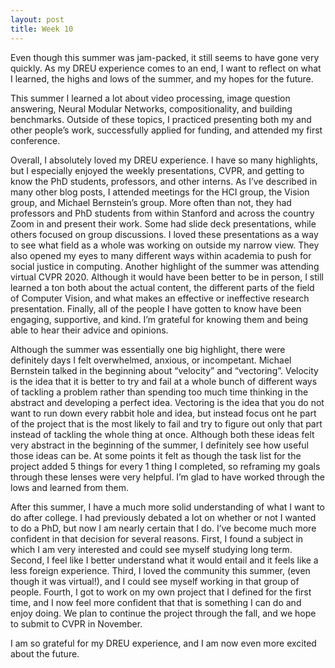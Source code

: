 ```yaml
---
layout: post
title: Week 10
---  
```


Even though this summer was jam-packed, it still seems to have gone very quickly. As my DREU experience comes to an end, I want to reflect on what I learned, the highs and lows of the summer, and my hopes for the future. 

This summer I learned a lot about video processing, image question answering, Neural Modular Networks, compositionality, and building benchmarks. Outside of these topics, I practiced presenting both my and other people’s work, successfully applied for funding, and attended my first conference.

Overall, I absolutely loved my DREU experience. I have so many highlights, but I especially enjoyed the weekly presentations, CVPR, and getting to know the PhD students, professors, and other interns. As I’ve described in many other blog posts, I attended meetings for the HCI group, the Vision group, and Michael Bernstein’s group. More often than not, they had professors and PhD students from within Stanford and across the country Zoom in and present their work. Some had slide deck presentations, while others focused on group discussions. I loved these presentations as a way to see what field as a whole was working on outside my narrow view. They also opened my eyes to many different ways within academia to push for social justice in computing. Another highlight of the summer was attending virtual CVPR 2020. Although it would have been better to be in person, I still learned a ton both about the actual content, the different parts of the field of Computer Vision, and what makes an effective or ineffective research presentation. Finally, all of the people I have gotten to know have been engaging, supportive, and kind. I’m grateful for knowing them and being able to hear their advice and opinions. 

Although the summer was essentially one big highlight, there were definitely days I felt overwhelmed, anxious, or incompetant. Michael Bernstein talked in the beginning about “velocity” and “vectoring”. Velocity is the idea that it is better to try and fail at a whole bunch of different ways of tackling a problem rather than spending too much time thinking in the abstract and developing a perfect idea. Vectoring is the idea that you do not want to run down every rabbit hole and idea, but instead focus ont he part of the  project that is the most likely to fail and try to figure out only that part instead of tackling the whole thing at once. Although both these ideas felt very abstract in the beginning of the summer, I definitely see how useful those ideas can be. At some points it felt as though the task list for the project added 5 things for every 1 thing I completed, so reframing my goals through these lenses were very helpful. I’m glad to have worked through the lows and learned from them.

After this summer, I have a much more solid understanding of what I want to do after college. I had previously debated a lot on whether or not I wanted to do a PhD, but now I am nearly certain that I do. I’ve become much more confident in that decision for several reasons. First, I found a subject in which I am very interested and could see myself studying long term. Second, I feel like I better understand what it would entail and it feels like a less foreign experience. Third, I loved the community this summer, (even though it was virtual!), and I could see myself working in that group of people. Fourth, I got to work on my own project that I defined for the first time, and I now feel more confident that that is something I can do and enjoy doing. We plan to continue the project through the fall, and we hope to submit to CVPR in November. 

I am so grateful for my DREU experience, and I am now even more excited about the future. 
